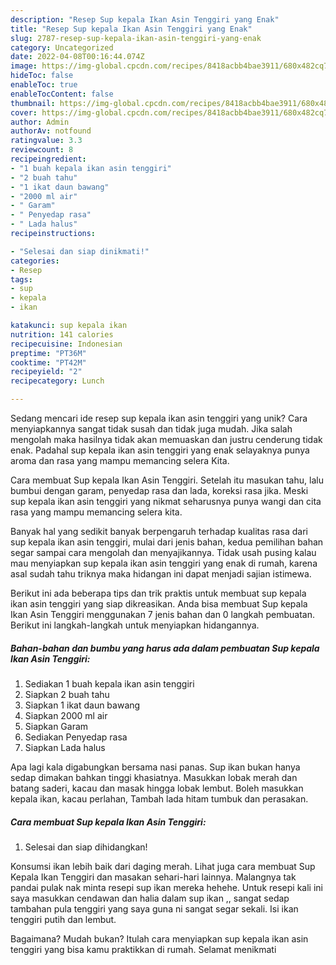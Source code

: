 ```yaml
---
description: "Resep Sup kepala Ikan Asin Tenggiri yang Enak"
title: "Resep Sup kepala Ikan Asin Tenggiri yang Enak"
slug: 2787-resep-sup-kepala-ikan-asin-tenggiri-yang-enak
category: Uncategorized
date: 2022-04-08T00:16:44.074Z
image: https://img-global.cpcdn.com/recipes/8418acbb4bae3911/680x482cq70/sup-kepala-ikan-asin-tenggiri-foto-resep-utama.jpg
hideToc: false
enableToc: true
enableTocContent: false
thumbnail: https://img-global.cpcdn.com/recipes/8418acbb4bae3911/680x482cq70/sup-kepala-ikan-asin-tenggiri-foto-resep-utama.jpg
cover: https://img-global.cpcdn.com/recipes/8418acbb4bae3911/680x482cq70/sup-kepala-ikan-asin-tenggiri-foto-resep-utama.jpg
author: Admin
authorAv: notfound
ratingvalue: 3.3
reviewcount: 8
recipeingredient:
- "1 buah kepala ikan asin tenggiri"
- "2 buah tahu"
- "1 ikat daun bawang"
- "2000 ml air"
- " Garam"
- " Penyedap rasa"
- " Lada halus"
recipeinstructions:

- "Selesai dan siap dinikmati!"
categories:
- Resep
tags:
- sup
- kepala
- ikan

katakunci: sup kepala ikan 
nutrition: 141 calories
recipecuisine: Indonesian
preptime: "PT36M"
cooktime: "PT42M"
recipeyield: "2"
recipecategory: Lunch

---
```





Sedang mencari ide resep sup kepala ikan asin tenggiri yang unik? Cara menyiapkannya sangat tidak susah dan tidak juga mudah. Jika salah mengolah maka hasilnya tidak akan memuaskan dan justru cenderung tidak enak. Padahal sup kepala ikan asin tenggiri yang enak selayaknya punya aroma dan rasa yang mampu memancing selera Kita.





Cara membuat Sup kepala Ikan Asin Tenggiri. Setelah itu masukan tahu, lalu bumbui dengan garam, penyedap rasa dan lada, koreksi rasa jika. Meski sup kepala ikan asin tenggiri yang nikmat seharusnya punya wangi dan cita rasa yang mampu memancing selera kita.

Banyak hal yang sedikit banyak berpengaruh terhadap kualitas rasa dari sup kepala ikan asin tenggiri, mulai dari jenis bahan, kedua pemilihan bahan segar sampai cara mengolah dan menyajikannya. Tidak usah pusing kalau mau menyiapkan sup kepala ikan asin tenggiri yang enak di rumah, karena asal sudah tahu triknya maka hidangan ini dapat menjadi sajian istimewa.






Berikut ini ada beberapa tips dan trik praktis untuk membuat sup kepala ikan asin tenggiri yang siap dikreasikan. Anda bisa membuat Sup kepala Ikan Asin Tenggiri menggunakan 7 jenis bahan dan 0 langkah pembuatan. Berikut ini langkah-langkah untuk menyiapkan hidangannya.

<!--inarticleads1-->

##### Bahan-bahan dan bumbu yang harus ada dalam pembuatan Sup kepala Ikan Asin Tenggiri:

1. Sediakan 1 buah kepala ikan asin tenggiri
1. Siapkan 2 buah tahu
1. Siapkan 1 ikat daun bawang
1. Siapkan 2000 ml air
1. Siapkan  Garam
1. Sediakan  Penyedap rasa
1. Siapkan  Lada halus


Apa lagi kala digabungkan bersama nasi panas. Sup ikan bukan hanya sedap dimakan bahkan tinggi khasiatnya. Masukkan lobak merah dan batang saderi, kacau dan masak hingga lobak lembut. Boleh masukkan kepala ikan, kacau perlahan, Tambah lada hitam tumbuk dan perasakan. 

<!--inarticleads2-->

##### Cara membuat Sup kepala Ikan Asin Tenggiri:


1. Selesai dan siap dihidangkan!

Konsumsi ikan lebih baik dari daging merah. Lihat juga cara membuat Sup Kepala Ikan Tenggiri dan masakan sehari-hari lainnya. Malangnya tak pandai pulak nak minta resepi sup ikan mereka hehehe. Untuk resepi kali ini saya masukkan cendawan dan halia dalam sup ikan ,, sangat sedap tambahan pula tenggiri yang saya guna ni sangat segar sekali. Isi ikan tenggiri putih dan lembut. 

Bagaimana? Mudah bukan? Itulah cara menyiapkan sup kepala ikan asin tenggiri yang bisa kamu praktikkan di rumah. Selamat menikmati

